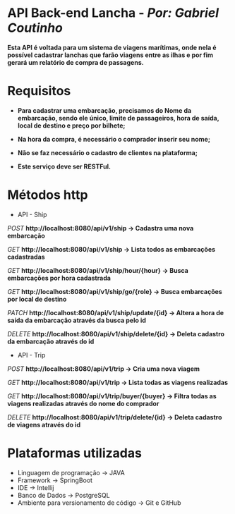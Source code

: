 # API Back-end Lancha - *Por: Gabriel Coutinho*
**Esta API é voltada para um sistema de viagens marítimas, onde nela é possível cadastrar lanchas que farão viagens entre as ilhas e por fim gerará um relatório de compra de passagens.**

# Requisitos
* **Para cadastrar uma embarcação, precisamos do Nome da embarcação, sendo ele único, limite de passageiros, hora de saída, local de destino e preço por bilhete;**

* **Na hora da compra, é necessário o comprador inserir seu nome;**

* **Não se faz necessário o cadastro de clientes na plataforma;**

* **Este serviço deve ser RESTFul.**

# Métodos http
* API - Ship
  
*POST*
**http://localhost:8080/api/v1/ship -> Cadastra uma nova embarcação**

*GET*
**http://localhost:8080/api/v1/ship -> Lista todos as embarcações cadastradas**

*GET*
**http://localhost:8080/api/v1/ship/hour/{hour} -> Busca embarcações por hora cadastrada**

*GET*
**http://localhost:8080/api/v1/ship/go/{role} -> Busca embarcações por local de destino**

*PATCH*
**http://localhost:8080/api/v1/ship/update/{id} -> Altera a hora de saída da embarcação através da busca pelo id**

*DELETE*
**http://localhost:8080/api/v1/ship/delete/{id} -> Deleta cadastro da embarcação através do id**

* API - Trip

*POST*
**http://localhost:8080/api/v1/trip -> Cria uma nova viagem**

*GET*
**http://localhost:8080/api/v1/trip -> Lista todas as viagens realizadas**

*GET*
**http://localhost:8080/api/v1/trip/buyer/{buyer} -> Filtra todas as viagens realizadas através do nome do comprador**

*DELETE*
**http://localhost:8080/api/v1/trip/delete/{id} -> Deleta cadastro de viagens através do id**

# Plataformas utilizadas
* Linguagem de programação -> JAVA
* Framework -> SpringBoot
* IDE -> Intellij
* Banco de Dados -> PostgreSQL
* Ambiente para versionamento de código -> Git e GitHub




